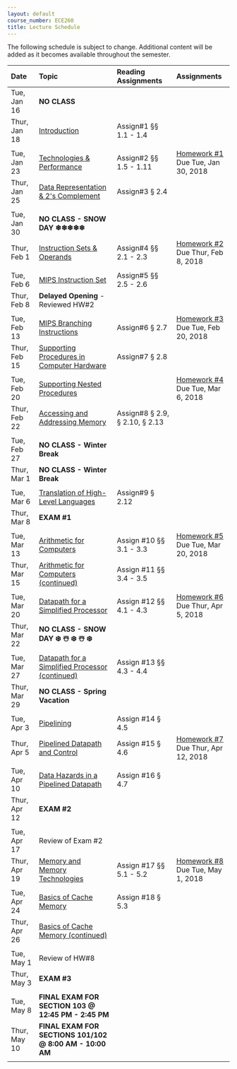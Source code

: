 ```yaml
---
layout: default
course_number: ECE260
title: Lecture Schedule
---
```


The following schedule is subject to change.
Additional content will be added as it becomes available throughout the semester.<br>


**Date**       | **Topic**                                                                                                        |  **Reading Assignments**          |  **Assignments**                                                           
:--------------|:-----------------------------------------------------------------------------------------------------------------|:----------------------------------|:-----------------------------------------------------------------------    
Tue, Jan 16    |  **NO CLASS**                                                                                                    |                                   |
Thur, Jan 18   |  [Introduction](lectures/lecture1_introduction.pdf)                                                              |  Assign#1 §§ 1.1 - 1.4            |
| | |
Tue, Jan 23    |  [Technologies & Performance](lectures/lecture2_technologies_and_performance.pdf)                                |  Assign#2 §§ 1.5 - 1.11           |  [Homework #1](homework/Homework_Assignment_1.txt) <br> Due Tue, Jan 30, 2018
Thur, Jan 25   |  [Data Representation & 2's Complement](lectures/lecture3_data_representation_and_2s_complement.pdf)             |  Assign#3 § 2.4                   |
 | | |
Tue, Jan 30    |  **NO CLASS - SNOW DAY ❄❄❄❄❄**                                                                                   |                                   |
Thur, Feb 1    |  [Instruction Sets & Operands](lectures/lecture4_instructions_and_instruction_sets.pdf)                          |  Assign#4 §§ 2.1 - 2.3            |  [Homework #2](homework/Homework_Assignment_2.txt) <br> Due Thur, Feb 8, 2018   
 | | |
Tue, Feb 6     |  [MIPS Instruction Set](lectures/lecture5_MIPS_instruction_set.pdf)                                              |  Assign#5 §§ 2.5 - 2.6            |
Thur, Feb 8    |  **Delayed Opening** - Reviewed HW#2                                                                             |                                   |  
 | | |
Tue, Feb 13    |  [MIPS Branching Instructions](lectures/lecture6_MIPS_Branching_Instructions.pdf)                                |  Assign#6 § 2.7                   |  [Homework #3](homework/Homework_Assignment_3.txt) <br> Due Tue, Feb 20, 2018 
Thur, Feb 15   |  [Supporting Procedures in Computer Hardware](lectures/lecture7_Supporting_Procedures_in_Computer_Hardware.pdf)  |  Assign#7 § 2.8                   |
 | | |
Tue, Feb 20    |  [Supporting Nested Procedures](lectures/lecture8_Supporting_Nested_Procedures.pdf)                              |                                   |  [Homework #4](homework/Homework_Assignment_4.txt) <br> Due Tue, Mar 6, 2018
Thur, Feb 22   |  [Accessing and Addressing Memory](lectures/lecture9_Accessing_and_Addressing_Memory.pdf)                        |  Assign#8 § 2.9, § 2.10, § 2.13   | 
  | | |
Tue, Feb 27    |  **NO CLASS - Winter Break**                                                                                     |                                   | <!-- Winter Break -->
Thur, Mar 1    |  **NO CLASS - Winter Break**                                                                                     |                                   | <!-- Winter Break -->
 | | |
Tue, Mar 6     |  [Translation of High-Level Languages](lectures/lecture10_Translation_of_High-Level_Languages.pdf)               |  Assign#9 § 2.12                  | 
Thur, Mar 8    |  **EXAM #1**                                                                                                     |                                   |
 | | |
Tue, Mar 13    |  [Arithmetic for Computers](lectures/lecture11_Arithmetic_for_Computers.pdf)                                     |  Assign #10 §§ 3.1 - 3.3          |  [Homework #5](homework/Homework_Assignment_5.txt) <br> Due Tue, Mar 20, 2018  
Thur, Mar 15   |  [Arithmetic for Computers (continued)](lectures/lecture11_Arithmetic_for_Computers.pdf)                         |  Assign #11 §§ 3.4 - 3.5          |  
 | | |
Tue, Mar 20    |  [Datapath for a Simplified Processor](lectures/lecture12_Datapath_for_a_Simplified_Processor.pdf)               |  Assign #12 §§ 4.1 - 4.3          |  [Homework #6](homework/Homework_Assignment_6.txt) <br> Due Thur, Apr 5, 2018
Thur, Mar 22   |  **NO CLASS - SNOW DAY  ❄️ ☃️ ❄️ ☃️ ❄️**                                                                      |                                   |  
 | | |
Tue, Mar 27    |  [Datapath for a Simplified Processor (continued)](lectures/lecture12_Datapath_for_a_Simplified_Processor.pdf)   |  Assign #13 §§ 4.3 - 4.4          |  
Thur, Mar 29   |  **NO CLASS - Spring Vacation**                                                                                  |                                   |  <!-- Spring Vacation -->  
 | | |
Tue, Apr 3     |  [Pipelining](lectures/lecture13_Pipelining.pdf)                                                                 |  Assign #14 § 4.5                 |
Thur, Apr 5    |  [Pipelined Datapath and Control](lectures/lecture14_Pipelined_Datapath_and_Control.pdf)                         |  Assign #15 § 4.6                 |  [Homework #7](homework/Homework_Assignment_7.txt) <br> Due Thur, Apr 12, 2018
 | | |
Tue, Apr 10    |  [Data Hazards in a Pipelined Datapath](lectures/lecture15_Data_and_Control_Hazards_in_a_Pipelined_Datapath.pdf) |  Assign #16 § 4.7                 | 
Thur, Apr 12   |  **EXAM #2**                                                                                                     |                                   |
 | | |
Tue, Apr 17    |  Review of Exam #2
Thur, Apr 19   |  [Memory and Memory Technologies](lectures/lecture16_Memory_and_Memory_Technologies.pdf)                         |  Assign #17 §§ 5.1 - 5.2          |  [Homework #8](homework/Homework_Assignment_8.txt) <br> Due Tue, May 1, 2018
 | | |
Tue, Apr 24    |  [Basics of Cache Memory](lectures/lecture17_Basics_of_Cache_Memory.pdf)                                         |  Assign #18 § 5.3                 |
Thur, Apr 26   |  [Basics of Cache Memory (continued)](lectures/lecture17_Basics_of_Cache_Memory.pdf)                             |                                   |
 | | |
Tue, May 1     |  Review of HW#8                                                                                                  |                                   |
Thur, May 3    |  **EXAM #3**                                                                                                     |                                   |
 | | |
Tue, May 8     |  **FINAL EXAM FOR SECTION 103 @ 12:45 PM - 2:45 PM**                                                             |                                   |
Thur, May 10   |  **FINAL EXAM FOR SECTIONS 101/102 @ 8:00 AM - 10:00 AM**                                                        |                                   |
 | | |
